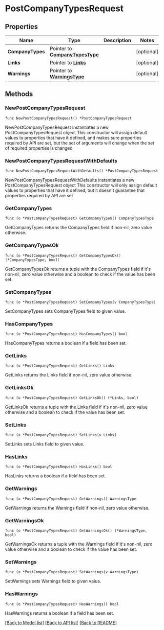 # PostCompanyTypesRequest

## Properties

Name | Type | Description | Notes
------------ | ------------- | ------------- | -------------
**CompanyTypes** | Pointer to [**CompanyTypesType**](CompanyTypesType.md) |  | [optional] 
**Links** | Pointer to [**Links**](Links.md) |  | [optional] 
**Warnings** | Pointer to [**WarningsType**](WarningsType.md) |  | [optional] 

## Methods

### NewPostCompanyTypesRequest

`func NewPostCompanyTypesRequest() *PostCompanyTypesRequest`

NewPostCompanyTypesRequest instantiates a new PostCompanyTypesRequest object
This constructor will assign default values to properties that have it defined,
and makes sure properties required by API are set, but the set of arguments
will change when the set of required properties is changed

### NewPostCompanyTypesRequestWithDefaults

`func NewPostCompanyTypesRequestWithDefaults() *PostCompanyTypesRequest`

NewPostCompanyTypesRequestWithDefaults instantiates a new PostCompanyTypesRequest object
This constructor will only assign default values to properties that have it defined,
but it doesn't guarantee that properties required by API are set

### GetCompanyTypes

`func (o *PostCompanyTypesRequest) GetCompanyTypes() CompanyTypesType`

GetCompanyTypes returns the CompanyTypes field if non-nil, zero value otherwise.

### GetCompanyTypesOk

`func (o *PostCompanyTypesRequest) GetCompanyTypesOk() (*CompanyTypesType, bool)`

GetCompanyTypesOk returns a tuple with the CompanyTypes field if it's non-nil, zero value otherwise
and a boolean to check if the value has been set.

### SetCompanyTypes

`func (o *PostCompanyTypesRequest) SetCompanyTypes(v CompanyTypesType)`

SetCompanyTypes sets CompanyTypes field to given value.

### HasCompanyTypes

`func (o *PostCompanyTypesRequest) HasCompanyTypes() bool`

HasCompanyTypes returns a boolean if a field has been set.

### GetLinks

`func (o *PostCompanyTypesRequest) GetLinks() Links`

GetLinks returns the Links field if non-nil, zero value otherwise.

### GetLinksOk

`func (o *PostCompanyTypesRequest) GetLinksOk() (*Links, bool)`

GetLinksOk returns a tuple with the Links field if it's non-nil, zero value otherwise
and a boolean to check if the value has been set.

### SetLinks

`func (o *PostCompanyTypesRequest) SetLinks(v Links)`

SetLinks sets Links field to given value.

### HasLinks

`func (o *PostCompanyTypesRequest) HasLinks() bool`

HasLinks returns a boolean if a field has been set.

### GetWarnings

`func (o *PostCompanyTypesRequest) GetWarnings() WarningsType`

GetWarnings returns the Warnings field if non-nil, zero value otherwise.

### GetWarningsOk

`func (o *PostCompanyTypesRequest) GetWarningsOk() (*WarningsType, bool)`

GetWarningsOk returns a tuple with the Warnings field if it's non-nil, zero value otherwise
and a boolean to check if the value has been set.

### SetWarnings

`func (o *PostCompanyTypesRequest) SetWarnings(v WarningsType)`

SetWarnings sets Warnings field to given value.

### HasWarnings

`func (o *PostCompanyTypesRequest) HasWarnings() bool`

HasWarnings returns a boolean if a field has been set.


[[Back to Model list]](../README.md#documentation-for-models) [[Back to API list]](../README.md#documentation-for-api-endpoints) [[Back to README]](../README.md)


